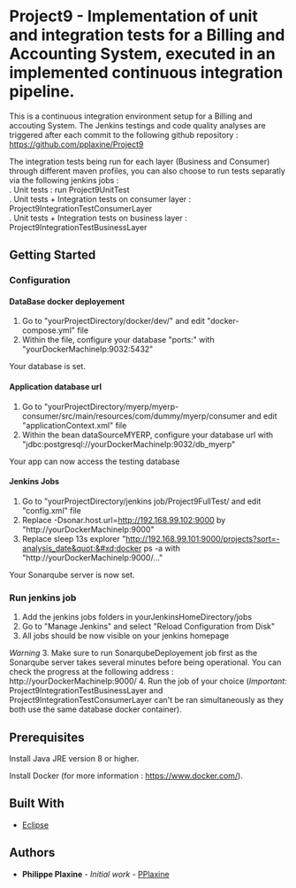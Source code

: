 # Project9 - Implementation of unit and integration tests for a Billing and Accounting System, executed in an implemented continuous integration pipeline. 

This is a continuous integration environment setup for a Billing and accouting System. The Jenkins testings and code quality analyses are triggered after each commit to the following github repository : https://github.com/pplaxine/Project9

The integration tests being run for each layer (Business and Consumer) through different maven profiles, you can also choose to run tests separatly via the following jenkins jobs :  
    . Unit tests : run Project9UnitTest  
    . Unit tests + Integration tests on consumer layer : Project9IntegrationTestConsumerLayer  
    . Unit tests + Integration tests on business layer : Project9IntegrationTestBusinessLayer  
 

## Getting Started 

### Configuration    

  #### DataBase docker deployement
  1. Go to "yourProjectDirectory/docker/dev/" and edit "docker-compose.yml" file 
  2. Within the file, configure your database "ports:" with "yourDockerMachineIp:9032:5432" 

  Your database is set. 


  #### Application database url   
  1. Go to "yourProjectDirectory/myerp/myerp-consumer/src/main/resources/com/dummy/myerp/consumer and edit "applicationContext.xml" file
  2. Within the bean dataSourceMYERP, configure your database url with "jdbc:postgresql://yourDockerMachineIp:9032/db_myerp"

  Your app can now access the testing database


  #### Jenkins Jobs 
  1. Go to "yourProjectDirectory/jenkins job/Project9FullTest/ and edit "config.xml" file
  2. Replace -Dsonar.host.url=http://192.168.99.102:9000 by "http://yourDockerMachineIp:9000"
  3. Replace <command>sleep 13s&#xd;explorer &quot;http://192.168.99.101:9000/projects?sort=-analysis_date&quot;&#xd;docker ps -a</command> with       "http://yourDockerMachineIp:9000/..."

  Your Sonarqube server is now set. 



### Run jenkins job 
  
  1. Add the jenkins jobs folders in yourJenkinsHomeDirectory/jobs
  2. Go to "Manage Jenkins" and select "Reload Configuration from Disk" 
  3. All jobs should be now visible on your jenkins homepage 

  *Warning* 
  3. Make sure to run SonarqubeDeployement job first as the Sonarqube server takes several minutes before being operational. You can check the progress at the following address : http://yourDockerMachineIp:9000/
  4. Run the job of your choice (*Important*: Project9IntegrationTestBusinessLayer and Project9IntegrationTestConsumerLayer can't be ran simultaneously as they both use the same database docker container). 

  
## Prerequisites

Install Java JRE version 8 or higher.

Install Docker (for more information : https://www.docker.com/). 

## Built With

* [Eclipse](https://www.eclipse.org/documentation/)

## Authors

* **Philippe Plaxine** - *Initial work* - [PPlaxine](https://github.com/pplaxine)